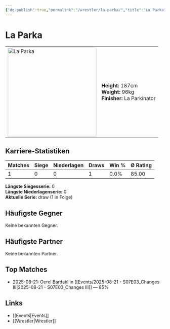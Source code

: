 ```yaml
---
{"dg-publish":true,"permalink":"/wrestler/la-parka/","title":"La Parka","tags":["wrestler"],"noteIcon":""}
---
```



# La Parka

<table>
        <tr>
        <td><img src="https://github.com/CptSpaulding1980/choke-slam-wrestling/releases/download/images/La_Parka.png" width="280" alt="La Parka"></td>
        <td>
        <b>Height:</b> 187cm<br>
        <b>Weight:</b> 96kg<br>
        <b>Finisher:</b> La Parkinator<br>
        </td>
        </tr>
        </table>
        
## Karriere-Statistiken

| Matches | Siege | Niederlagen | Draws | Win % | Ø Rating |
|---------|-------|-------------|-------|-------|-----------|
| 1 | 0 | 0 | 1 | 0.0% | 85.00 |

**Längste Siegesserie:** 0<br>**Längste Niederlagenserie:** 0<br>**Aktuelle Serie:** draw (1 in Folge)


## Häufigste Gegner
Keine bekannten Gegner.

## Häufigste Partner
Keine bekannten Partner.

## Top Matches
- 2025-08-21: Oerel Bardahl in [[Events/2025-08-21 - S07E03_Changes III\|2025-08-21 - S07E03_Changes III]] — 85%

## Links
- [[Events\|Events]]
- [[Wrestler\|Wrestler]]
